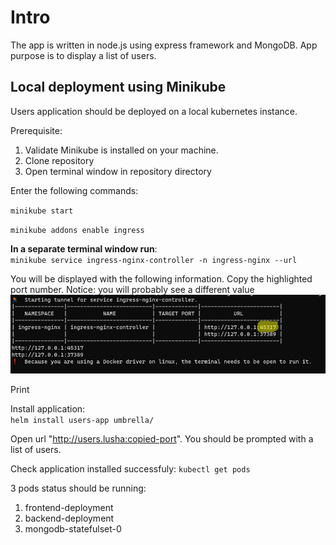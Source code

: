 # Intro

The app is written in node.js using express framework and MongoDB.
App purpose is to display a list of users.

## Local deployment using Minikube

Users application should be deployed on a local kubernetes instance.

Prerequisite:

1. Validate Minikube is installed on your machine.
2. Clone repository
3. Open terminal window in repository directory

Enter the following commands:

`minikube start`

`minikube addons enable ingress`

**In a separate terminal window run**: \
`minikube service ingress-nginx-controller -n ingress-nginx --url`

You will be displayed with the following information. Copy the highlighted port number. Notice: you will probably see a different value \
![Alt text](misc/Screenshot_1.png?raw=true)

Print 

Install application:\
`helm install users-app umbrella/`

Open url "http://users.lusha:copied-port". You should be prompted with a list of users.

Check application installed successfuly:
`kubectl get pods`


3 pods status should be running:

1. frontend-deployment
2. backend-deployment
3. mongodb-statefulset-0
